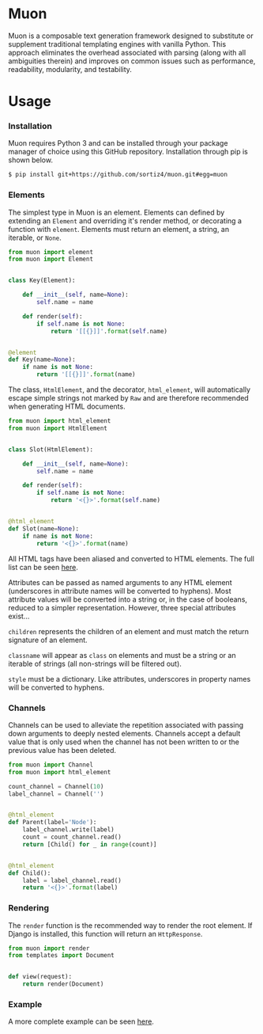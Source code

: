 # Muon
Muon is a composable text generation framework designed to substitute or
supplement traditional templating engines with vanilla Python. This approach
eliminates the overhead associated with parsing (along with all ambiguities
therein) and improves on common issues such as performance, readability,
modularity, and testability.

# Usage

### Installation
Muon requires Python 3 and can be installed through your package manager of
choice using this GitHub repository. Installation through pip is shown below.

```sh
$ pip install git+https://github.com/sortiz4/muon.git#egg=muon
```

### Elements
The simplest type in Muon is an element. Elements can defined by extending an
`Element` and overriding it's render method, or decorating a function with
`element`. Elements must return an element, a string, an iterable, or `None`.

```python
from muon import element
from muon import Element


class Key(Element):

    def __init__(self, name=None):
        self.name = name

    def render(self):
        if self.name is not None:
            return '[[{}]]'.format(self.name)


@element
def Key(name=None):
    if name is not None:
        return '[[{}]]'.format(name)
```

The class, `HtmlElement`, and the decorator, `html_element`, will automatically
escape simple strings not marked by `Raw` and are therefore recommended when
generating HTML documents.

```python
from muon import html_element
from muon import HtmlElement


class Slot(HtmlElement):

    def __init__(self, name=None):
        self.name = name

    def render(self):
        if self.name is not None:
            return '<{}>'.format(self.name)


@html_element
def Slot(name=None):
    if name is not None:
        return '<{}>'.format(name)
```

All HTML tags have been aliased and converted to HTML elements. The full list
can be seen [here](https://github.com/sortiz4/muon/blob/master/muon/html.py#L38).

Attributes can be passed as named arguments to any HTML element (underscores in
attribute names will be converted to hyphens). Most attribute values will be
converted into a string or, in the case of booleans, reduced to a simpler
representation. However, three special attributes exist...

`children` represents the children of an element and must match the return
signature of an element.

`classname` will appear as `class` on elements and must be a string or an
iterable of strings (all non-strings will be filtered out).

`style` must be a dictionary. Like attributes, underscores in property names
will be converted to hyphens.

### Channels
Channels can be used to alleviate the repetition associated with passing down
arguments to deeply nested elements. Channels accept a default value that is
only used when the channel has not been written to or the previous value has
been deleted.

```python
from muon import Channel
from muon import html_element

count_channel = Channel(10)
label_channel = Channel('')


@html_element
def Parent(label='Node'):
    label_channel.write(label)
    count = count_channel.read()
    return [Child() for _ in range(count)]


@html_element
def Child():
    label = label_channel.read()
    return '<{}>'.format(label)
```

### Rendering
The `render` function is the recommended way to render the root element. If
Django is installed, this function will return an `HttpResponse`.

```python
from muon import render
from templates import Document


def view(request):
    return render(Document)
```

### Example
A more complete example can be seen [here](https://github.com/sortiz4/muon/blob/master/example.py).
